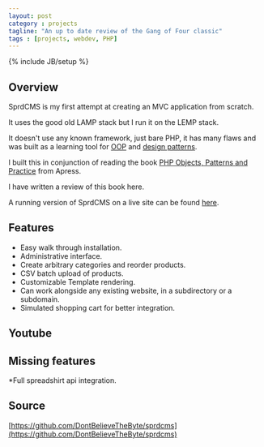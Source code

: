 ```yaml
---
layout: post
category : projects
tagline: "An up to date review of the Gang of Four classic"
tags : [projects, webdev, PHP]
---
```

{% include JB/setup %}

## Overview
SprdCMS is my first attempt at creating an MVC application from scratch.

It uses the good old LAMP stack but I run it on the LEMP stack.

It doesn't use any known framework, just bare PHP, it has many flaws and was built
as a learning tool for [OOP](http://en.wikipedia.org/wiki/Object-oriented_programming)
 and [design patterns](http://en.wikipedia.org/wiki/Software_design_pattern).

I built this in conjunction of reading the book [PHP Objects, Patterns and Practice]() from Apress.

I have written a review of this book here.

A running version of SprdCMS on a live site can be found [here](http://edgclusif.com).

## Features

* Easy walk through installation.
* Administrative interface.
* Create arbitrary categories and reorder products.
* CSV batch upload of products.
* Customizable Template rendering.
* Can work alongside any existing website, in a subdirectory or a subdomain.
* Simulated shopping cart for better integration.

## Youtube


## Missing features

*Full spreadshirt api integration.

## Source
[https://github.com/DontBelieveTheByte/sprdcms](https://github.com/DontBelieveTheByte/sprdcms)